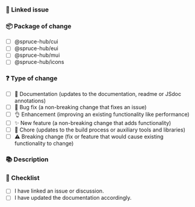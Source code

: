 ### 🔗 Linked issue

### 📦 Package of change

- [ ] @spruce-hub/cui
- [ ] @spruce-hub/eui
- [ ] @spruce-hub/mui
- [ ] @spruce-hub/icons

### ❓ Type of change

- [ ] 📖 Documentation (updates to the documentation, readme or JSdoc annotations)
- [ ] 🐞 Bug fix (a non-breaking change that fixes an issue)
- [ ] 👌 Enhancement (improving an existing functionality like performance)
- [ ] ✨ New feature (a non-breaking change that adds functionality)
- [ ] 🧹 Chore (updates to the build process or auxiliary tools and libraries)
- [ ] ⚠️ Breaking change (fix or feature that would cause existing functionality to change)

### 📚 Description

### 📝 Checklist

- [ ] I have linked an issue or discussion.
- [ ] I have updated the documentation accordingly.
